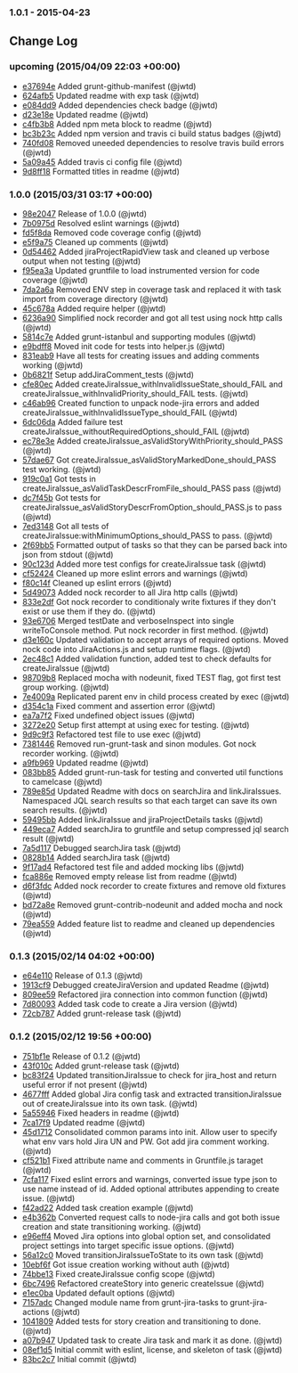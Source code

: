 ### 1.0.1 - 2015-04-23
## Change Log

### upcoming (2015/04/09 22:03 +00:00)
- [e37694e](https://github.com/jwtd/grunt-jira-actions/commit/e37694edd666d3ebc208a890c630e729f72f26ce) Added grunt-github-manifest (@jwtd)
- [624afb5](https://github.com/jwtd/grunt-jira-actions/commit/624afb5a3d48773349f8354a85655b2f0590d2ce) Updated readme with exp task (@jwtd)
- [e084dd9](https://github.com/jwtd/grunt-jira-actions/commit/e084dd9fa795787b43fdaf7a005a955259d9c34a) Added dependencies check badge (@jwtd)
- [d23e18e](https://github.com/jwtd/grunt-jira-actions/commit/d23e18e9a944363825310a82232bbbdda9f3e571) Updated readme (@jwtd)
- [c4fb3b8](https://github.com/jwtd/grunt-jira-actions/commit/c4fb3b87deebd5b84bff4eaf287429499d4f0338) Added npm meta block to readme (@jwtd)
- [bc3b23c](https://github.com/jwtd/grunt-jira-actions/commit/bc3b23c12938973b1b336a8d580d4baf9d4827f9) Added npm version and travis ci build status badges (@jwtd)
- [740fd08](https://github.com/jwtd/grunt-jira-actions/commit/740fd08d2dc88040a9b6941437d1ee43ed197df5) Removed uneeded dependencies to resolve travis build errors (@jwtd)
- [5a09a45](https://github.com/jwtd/grunt-jira-actions/commit/5a09a459d14e56c50a6d26f8c8d6f898618bf1cb) Added travis ci config file (@jwtd)
- [9d8ff18](https://github.com/jwtd/grunt-jira-actions/commit/9d8ff18b163857746e92a06d58dbf8bf74bd44e6) Formatted titles in readme (@jwtd)

### 1.0.0 (2015/03/31 03:17 +00:00)
- [98e2047](https://github.com/jwtd/grunt-jira-actions/commit/98e2047831c90d9010ecd90ef52104cbb0cc36f0) Release of 1.0.0 (@jwtd)
- [7b0975d](https://github.com/jwtd/grunt-jira-actions/commit/7b0975dbc2eca6c8b7da9baea8885d9ac7f960b8) Resolved eslint warnings (@jwtd)
- [fd5f8da](https://github.com/jwtd/grunt-jira-actions/commit/fd5f8dac0b6fbd8b4f2752d52c9422b45257d5bb) Removed code coverage config (@jwtd)
- [e5f9a75](https://github.com/jwtd/grunt-jira-actions/commit/e5f9a75cf0a06e6a9559326c69dd3816bd093d35) Cleaned up comments (@jwtd)
- [0d54462](https://github.com/jwtd/grunt-jira-actions/commit/0d5446209ffd0b41d3e060fcc9dfa2fee026d168) Added jiraProjectRapidView task and cleaned up verbose output when not testing (@jwtd)
- [f95ea3a](https://github.com/jwtd/grunt-jira-actions/commit/f95ea3aacd82f8aa0b30e7278bcaf89520995d05) Updated gruntfile to load instrumented version for code coverage (@jwtd)
- [7da2a6a](https://github.com/jwtd/grunt-jira-actions/commit/7da2a6a83b5cce32d05b9fc3c4bb98b5f9abe217) Removed ENV step in coverage task and replaced it with task import from coverage directory (@jwtd)
- [45c678a](https://github.com/jwtd/grunt-jira-actions/commit/45c678a9e3c65b53ea5b8c3381d663655cabd430) Added require helper (@jwtd)
- [6236a90](https://github.com/jwtd/grunt-jira-actions/commit/6236a909441fccaa79e76b76727211e7a52409e2) Simplified nock recorder and got all test using nock http calls (@jwtd)
- [5814c7e](https://github.com/jwtd/grunt-jira-actions/commit/5814c7efb2ff6656646d92ef5c5afee0a2e0a171) Added grunt-istanbul and supporting modules (@jwtd)
- [e9bdff8](https://github.com/jwtd/grunt-jira-actions/commit/e9bdff8a5268d16b09f2b2ecc018ba7e15f9daa4) Moved init code for tests into helper.js (@jwtd)
- [831eab9](https://github.com/jwtd/grunt-jira-actions/commit/831eab9988f68c2090fcd14768a0bcc916c316a6) Have all tests for creating issues and adding comments working (@jwtd)
- [0b6821f](https://github.com/jwtd/grunt-jira-actions/commit/0b6821ffb1e9be74176831a1f8398e4ce0984824) Setup addJiraComment_tests (@jwtd)
- [cfe80ec](https://github.com/jwtd/grunt-jira-actions/commit/cfe80ec6970cbc610cd9396e676689d65f3e284a) Added createJiraIssue_withInvalidIssueState_should_FAIL and createJiraIssue_withInvalidPriority_should_FAIL tests. (@jwtd)
- [c46ab96](https://github.com/jwtd/grunt-jira-actions/commit/c46ab96560938b2d1bb9c32a62a30b8e223b90e5) Created function to unpack node-jira errors and added createJiraIssue_withInvalidIssueType_should_FAIL (@jwtd)
- [6dc06da](https://github.com/jwtd/grunt-jira-actions/commit/6dc06da78acedba32c43f4ce027bdf44570e47b7) Added failure test createJiraIssue_withoutRequiredOptions_should_FAIL (@jwtd)
- [ec78e3e](https://github.com/jwtd/grunt-jira-actions/commit/ec78e3e53862375ae5fb162b1f8232defd924c3c) Added createJiraIssue_asValidStoryWithPriority_should_PASS (@jwtd)
- [57dae67](https://github.com/jwtd/grunt-jira-actions/commit/57dae677d9d2e3bc25188a2501611db04b5cad9e) Got createJiraIssue_asValidStoryMarkedDone_should_PASS test working. (@jwtd)
- [919c0a1](https://github.com/jwtd/grunt-jira-actions/commit/919c0a1a87e2b0e479b7e864c2c23d057a629f5c) Got tests in createJiraIssue_asValidTaskDescrFromFile_should_PASS pass (@jwtd)
- [dc7f45b](https://github.com/jwtd/grunt-jira-actions/commit/dc7f45b9914749e7fb3476b4d8a37b0f8b623101) Got tests for createJiraIssue_asValidStoryDescrFromOption_should_PASS.js to pass (@jwtd)
- [7ed3148](https://github.com/jwtd/grunt-jira-actions/commit/7ed3148b85c84a9e42fa4d83751bde82609c0cc2) Got all tests of createJiraIssue:withMinimumOptions_should_PASS to pass. (@jwtd)
- [2f69bb5](https://github.com/jwtd/grunt-jira-actions/commit/2f69bb5a535aefd2fb45c1fe91476d56a4cfb2b9) Formatted output of tasks so that they can be parsed back into json from stdout (@jwtd)
- [90c123d](https://github.com/jwtd/grunt-jira-actions/commit/90c123d85beb0409a03968870395e14774ac0aba) Added more test configs for createJiraIssue task (@jwtd)
- [cf52424](https://github.com/jwtd/grunt-jira-actions/commit/cf52424cd42e6a1b0e466ba15c5360677fd298b8) Cleaned up more eslint errors and warnings (@jwtd)
- [f80c14f](https://github.com/jwtd/grunt-jira-actions/commit/f80c14fd3649d2d68f2f3a5a2dd22b74b3016274) Cleaned up eslint errors (@jwtd)
- [5d49073](https://github.com/jwtd/grunt-jira-actions/commit/5d49073816f29129c0395f69648868f710754ced) Added nock recorder to all Jira http calls (@jwtd)
- [833e2df](https://github.com/jwtd/grunt-jira-actions/commit/833e2df55d36208e9228db6c4f601549b6462c41) Got nock recorder to conditionaly write fixtures if they don't exist or use them if they do. (@jwtd)
- [93e6706](https://github.com/jwtd/grunt-jira-actions/commit/93e670632ec1f78fbc5426477aa3d29f5c04d138) Merged testDate and verboseInspect into single writeToConsole method. Put nock recorder in  first method. (@jwtd)
- [d3e160c](https://github.com/jwtd/grunt-jira-actions/commit/d3e160c5c180c3e9d23cb82075ed84665135de2b) Updated validation to accept arrays of required options. Moved nock code into JiraActions.js and setup runtime flags. (@jwtd)
- [2ec48c1](https://github.com/jwtd/grunt-jira-actions/commit/2ec48c1588734fdbe1e4d212ceff854ead24612e) Added validation function, added test to check defaults for createJiraIssue (@jwtd)
- [98709b8](https://github.com/jwtd/grunt-jira-actions/commit/98709b842084f6b68c60b7e6d3b00a2c7b372641) Replaced mocha with nodeunit, fixed TEST flag, got first test group working. (@jwtd)
- [7e4009a](https://github.com/jwtd/grunt-jira-actions/commit/7e4009adbf863c5d256a7b727a0061b8a0f8fe03) Replicated parent env in child process created by exec (@jwtd)
- [d354c1a](https://github.com/jwtd/grunt-jira-actions/commit/d354c1adbff55bb29288a9d02f6d04e7ca815d58) Fixed comment and assertion error (@jwtd)
- [ea7a7f2](https://github.com/jwtd/grunt-jira-actions/commit/ea7a7f2365d0ef4c49f8c6d3eb163b4849fbc044) Fixed undefined object issues (@jwtd)
- [3272e20](https://github.com/jwtd/grunt-jira-actions/commit/3272e20c07ca360126faae7e54dbbb115a271fb4) Setup first attempt at using exec for testing. (@jwtd)
- [9d9c9f3](https://github.com/jwtd/grunt-jira-actions/commit/9d9c9f3b69b55b1def71e5a97001d400234ae0ce) Refactored test file to use exec (@jwtd)
- [7381446](https://github.com/jwtd/grunt-jira-actions/commit/7381446091e5d3f9462e0fef46c0ff24b62940af) Removed run-grunt-task and sinon modules. Got nock recorder working. (@jwtd)
- [a9fb969](https://github.com/jwtd/grunt-jira-actions/commit/a9fb9697235df498184a6670dca9869480de5706) Updated readme (@jwtd)
- [083bb85](https://github.com/jwtd/grunt-jira-actions/commit/083bb852761eb5af654b9305cb7671661133ea06) Added grunt-run-task for testing and converted util functions to camelcase (@jwtd)
- [789e85d](https://github.com/jwtd/grunt-jira-actions/commit/789e85d7330387e37c55f8532c70b130c71e9466) Updated Readme with docs on searchJira and linkJiraIssues. Namespaced JQL search results so that each target can save its own search results. (@jwtd)
- [59495bb](https://github.com/jwtd/grunt-jira-actions/commit/59495bbe5527df0fe8c9cd6589ea52cf914b1c31) Added linkJiraIssue and jiraProjectDetails tasks (@jwtd)
- [449eca7](https://github.com/jwtd/grunt-jira-actions/commit/449eca7a3a342a13c27f0eaf6507ba196fd05f64) Added searchJira to gruntfile and setup compressed jql search result (@jwtd)
- [7a5d117](https://github.com/jwtd/grunt-jira-actions/commit/7a5d117ef17a9a96cc3195d85a31671cdd5d27de) Debugged searchJira task (@jwtd)
- [0828b14](https://github.com/jwtd/grunt-jira-actions/commit/0828b14d2ba920c9ffd455bed431afb25c8e8b78) Added searchJira task (@jwtd)
- [9f17ad4](https://github.com/jwtd/grunt-jira-actions/commit/9f17ad4c4063fc1663622fcbc4e03440a90d5166) Refactored test file and added mocking libs (@jwtd)
- [fca886e](https://github.com/jwtd/grunt-jira-actions/commit/fca886e7533466929a3b313e415adefc59f98c02) Removed empty release list from readme (@jwtd)
- [d6f3fdc](https://github.com/jwtd/grunt-jira-actions/commit/d6f3fdc58c791e91260f472b199ea80f55e1414c) Added nock recorder to create fixtures and remove old fixtures (@jwtd)
- [bd72a8e](https://github.com/jwtd/grunt-jira-actions/commit/bd72a8e43e45b329fedc65fa056c48d7e6b24d7b) Removed grunt-contrib-nodeunit and added mocha and nock (@jwtd)
- [79ea559](https://github.com/jwtd/grunt-jira-actions/commit/79ea559a6f79d25b9fb9c6c82a3bf229f476eaa7) Added feature list to readme and cleaned up dependencies (@jwtd)

### 0.1.3 (2015/02/14 04:02 +00:00)
- [e64e110](https://github.com/jwtd/grunt-jira-actions/commit/e64e110210ad8a6fa2e30fd30f4bfb9931a993a1) Release of 0.1.3 (@jwtd)
- [1913cf9](https://github.com/jwtd/grunt-jira-actions/commit/1913cf94324eefe050d3d1d6274a6ba95b1d95b2) Debugged createJiraVersion and updated Readme (@jwtd)
- [809ee59](https://github.com/jwtd/grunt-jira-actions/commit/809ee5954882135cab25988588f968354d784460) Refactored jira connection into common function (@jwtd)
- [7d80093](https://github.com/jwtd/grunt-jira-actions/commit/7d800936f8ad8c8153f0bd084136451e093b33d6) Added task code to create a Jira version (@jwtd)
- [72cb787](https://github.com/jwtd/grunt-jira-actions/commit/72cb7874dbe1282495158b05b3fb327899d416bf) Added grunt-release task (@jwtd)

### 0.1.2 (2015/02/12 19:56 +00:00)
- [751bf1e](https://github.com/jwtd/grunt-jira-actions/commit/751bf1e20bac7b80a070bc8a707749927034c4b2) Release of 0.1.2 (@jwtd)
- [43f010c](https://github.com/jwtd/grunt-jira-actions/commit/43f010c65af42af9804e93a4539841e26430dbb8) Added grunt-release task (@jwtd)
- [bc83f24](https://github.com/jwtd/grunt-jira-actions/commit/bc83f247009deb4bf90708640415dfba41b24ebd) Updated transitionJiraIssue to check for jira_host and return useful error if not present (@jwtd)
- [4677fff](https://github.com/jwtd/grunt-jira-actions/commit/4677fff6deaed611d60072b7a56ce4f3e4726a8e) Added global Jira config task and extracted transitionJiraIssue out of createJiraIssue into its own task. (@jwtd)
- [5a55946](https://github.com/jwtd/grunt-jira-actions/commit/5a55946ab1ace0d1bcef3c2024753ed3417db1b3) Fixed headers in readme (@jwtd)
- [7ca17f9](https://github.com/jwtd/grunt-jira-actions/commit/7ca17f983cb5338cf48ce0352ab50b0d0025c78a) Updated readme (@jwtd)
- [45d1712](https://github.com/jwtd/grunt-jira-actions/commit/45d171237924a1d1b5556a50d3cfc9b311b84b37) Consolidated common params into init. Allow user to specify what env vars hold Jira UN and PW. Got add jira comment working. (@jwtd)
- [cf521b1](https://github.com/jwtd/grunt-jira-actions/commit/cf521b1f9693abdce2c2c3a9fda3838ed589a5e1) Fixed attribute name and comments in Gruntfile.js taraget (@jwtd)
- [7cfa117](https://github.com/jwtd/grunt-jira-actions/commit/7cfa117e309dad7deaaf30b35d39d1a78b7fcf2a) Fixed eslint errors and warnings, converted issue type json to use name instead of id. Added optional attributes appending to create issue. (@jwtd)
- [f42ad22](https://github.com/jwtd/grunt-jira-actions/commit/f42ad22fdfc239c1e1f00d0f71925a21d255bbf9) Added task creation example (@jwtd)
- [e4b362b](https://github.com/jwtd/grunt-jira-actions/commit/e4b362beab85e5764e33a01a09559c5c8e0c4070) Converted request calls to node-jira calls and got both issue creation and state transitioning working. (@jwtd)
- [e96eff4](https://github.com/jwtd/grunt-jira-actions/commit/e96eff4c4e3a543a45d96f95f4853acd488830d6) Moved Jira options into global option set, and consolidated project settings into target specific issue options. (@jwtd)
- [56a12c0](https://github.com/jwtd/grunt-jira-actions/commit/56a12c01822b41e74b6f525745e8c0ed3e1498ae) Moved transitionJiraIssueToState to its own task (@jwtd)
- [10ebf6f](https://github.com/jwtd/grunt-jira-actions/commit/10ebf6fe7502b56d7cc905504d11b9ae38f75d24) Got issue creation working without auth (@jwtd)
- [74bbe13](https://github.com/jwtd/grunt-jira-actions/commit/74bbe13c946461d992fb195ace0f4f00df0c39b9) Fixed createJiraIssue config scope (@jwtd)
- [6bc7496](https://github.com/jwtd/grunt-jira-actions/commit/6bc74962587e2cda6218718ed65df1f643cefd32) Refactored createStory into generic createIssue (@jwtd)
- [e1ec0ba](https://github.com/jwtd/grunt-jira-actions/commit/e1ec0ba8e0db1b6365cdc4f10ed29b17c51b8ae5) Updated default options (@jwtd)
- [7157adc](https://github.com/jwtd/grunt-jira-actions/commit/7157adcf90cc425d5e057a2c4101c0899a7f7a2f) Changed module name from grunt-jira-tasks to grunt-jira-actions (@jwtd)
- [1041809](https://github.com/jwtd/grunt-jira-actions/commit/1041809667e28749857f3a48cecccd9710073c9f) Added tests for story creation and transitioning to done. (@jwtd)
- [a07b947](https://github.com/jwtd/grunt-jira-actions/commit/a07b9470a2adb57402345c85450a4188111fe35b) Updated task to create Jira task and mark it as done. (@jwtd)
- [08ef1d5](https://github.com/jwtd/grunt-jira-actions/commit/08ef1d5ac8044ef43c79db13d468e5f9db7be97d) Initial commit with eslint, license, and skeleton of task (@jwtd)
- [83bc2c7](https://github.com/jwtd/grunt-jira-actions/commit/83bc2c74d98b7d318db06a47bfeb5fab68c12261) Initial commit (@jwtd)